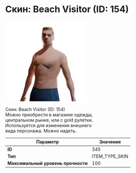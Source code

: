 # Скин: Beach Visitor (ID: 154)

![Item Image](../img/345.webp?raw=true)

Скин: Beach Visitor (ID: 154)<br>Можно приобрести в магазине одежды,<br>центральном рынке, или с gold рулетки.<br>Используется для изменения внешнего<br>вида персонажа. Можно надеть.


| Параметр | Значение |
|----------|----------|
| **ID** | 345 |
| **Тип** | ITEM_TYPE_SKIN |
| **Максимальный уровень прочности** | 100 |

